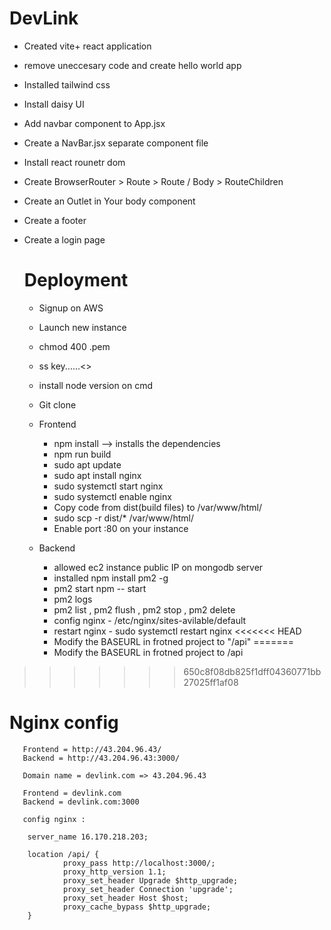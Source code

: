 # DevLink

- Created vite+ react application
- remove uneccesary code and create hello world app
- Installed tailwind css
- Install daisy UI
- Add navbar component to App.jsx
- Create a NavBar.jsx separate component file
- Install react rounetr dom
- Create BrowserRouter > Route > Route / Body > RouteChildren
- Create an Outlet in Your body component
- Create a footer
- Create a login page


    # Deployment

    - Signup on AWS
    - Launch new instance
    - chmod 400 <secret>.pem
    - ss key......<>
    - install node version on cmd
    - Git clone
    - Frontend
       - npm install --> installs the dependencies
       - npm run build
       - sudo apt update
       - sudo apt install nginx
       - sudo systemctl start nginx
       - sudo systemctl enable nginx
       - Copy code from dist(build files) to /var/www/html/
       - sudo scp -r dist/* /var/www/html/
       - Enable port :80 on your instance
       
    - Backend
       - allowed ec2 instance public IP on mongodb server
       - installed npm install pm2 -g
       - pm2 start npm -- start
       - pm2 logs
       - pm2 list , pm2 flush <name>, pm2 stop <name>, pm2 delete <name>
       - config nginx - /etc/nginx/sites-avilable/default
       - restart nginx -  sudo systemctl restart nginx
<<<<<<< HEAD
       - Modify the BASEURL in frotned project to "/api"
=======
       - Modify the BASEURL in frotned project to /api
>>>>>>> 650c8f08db825f1dff04360771bb27025ff1af08

# Nginx config

       Frontend = http://43.204.96.43/
       Backend = http://43.204.96.43:3000/

       Domain name = devlink.com => 43.204.96.43

       Frontend = devlink.com
       Backend = devlink.com:3000

       config nginx :

        server_name 16.170.218.203;

        location /api/ {
                proxy_pass http://localhost:3000/;
                proxy_http_version 1.1;
                proxy_set_header Upgrade $http_upgrade;
                proxy_set_header Connection 'upgrade';
                proxy_set_header Host $host;
                proxy_cache_bypass $http_upgrade;
        }